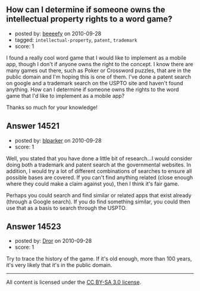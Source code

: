 ## How can I determine if someone owns the intellectual property rights to a word game?

- posted by: [beeeefy](https://stackexchange.com/users/-1/4499-beeeefy) on 2010-09-28
- tagged: `intellectual-property`, `patent`, `trademark`
- score: 1

I found a really cool word game that I would like to implement as a mobile app, though I don't if anyone owns the right to the concept.  I know there are many games out there, such as Poker or Crossword puzzles, that are in the public domain and I'm hoping this is one of them.  I've done a patent search on google and a trademark search on the USPTO site and haven't found anything.  How can I determine if someone owns the rights to the word game that I'd like to implement as a mobile app?

Thanks so much for your knowledge!


## Answer 14521

- posted by: [blparker](https://stackexchange.com/users/-1/4449-blparker) on 2010-09-28
- score: 1

Well, you stated that you have done a little bit of research...I would consider doing both a trademark and patent search at the governmental websites. In addition, I would try a lot of different combinations of searches to ensure all possible bases are covered. If you can't find anything related (close enough where they could make a claim against you), then I think it's fair game.

Perhaps you could search and find similar or related apps that exist already (through a Google search). If you do find something similar, you could then use that as a basis to search through the USPTO.


## Answer 14523

- posted by: [Dror](https://stackexchange.com/users/-1/1057-dror) on 2010-09-28
- score: 1

Try to trace the history of the game. If it's old enough, more than 100 years, it's very likely that it's in the public domain.



---

All content is licensed under the [CC BY-SA 3.0 license](https://creativecommons.org/licenses/by-sa/3.0/).

